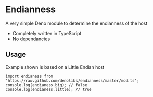 # Endianness
A very simple Deno module to determine the endianness of the host
* Completely written in TypeScript
* No dependancies

## Usage
Example shown is based on a Little Endian host
```
import endianess from 'https://raw.github.com/denolibs/endianness/master/mod.ts';
console.log(endianess.big); // false
console.log(endianess.little); // true
```
